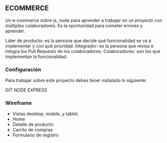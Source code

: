 ## ECOMMERCE

Un e-commerce sobre js, node para aprender a trabajar en un proyecto con múltiples colaboradores. Es la oportunidad para cometer errores y aprender.


Líder de producto: es la persona que decide qué funcionalidad se va a implementar y con qué prioridad.
Integrador: es la persona que revisa e integra los Pull Requests de los colaboradores.
Colaboradores: son los que implementan la funcionalidad.

### Configuración
Para trabajar sobre este proyecto debes tener instalado lo siguiente:

GIT
NODE
EXPRESS


### Wireframe

- Vistas desktop, mobile, y tablet.
- Home
- Detalle de producto
- Carrito de compras
- Formulario de registro

